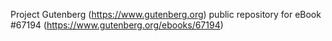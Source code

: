 Project Gutenberg (https://www.gutenberg.org) public repository for
eBook #67194 (https://www.gutenberg.org/ebooks/67194)
